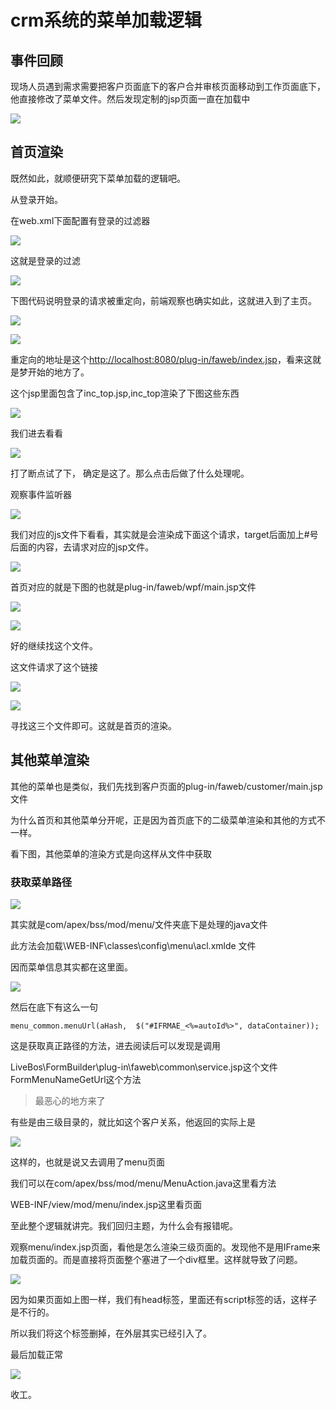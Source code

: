 # crm系统的菜单加载逻辑

## 事件回顾

现场人员遇到需求需要把客户页面底下的客户合并审核页面移动到工作页面底下，他直接修改了菜单文件。然后发现定制的jsp页面一直在加载中

![](C:\My%20Space\Soft%20Project\Hui%20Ge\coding-road\images\menu\2022-07-20-14-26-05-image.png)

## 首页渲染

既然如此，就顺便研究下菜单加载的逻辑吧。

从登录开始。

在web.xml下面配置有登录的过滤器

![](C:\My%20Space\Soft%20Project\Hui%20Ge\coding-road\images\menu\2022-07-20-15-59-55-image.png)

这就是登录的过滤

![](C:\My%20Space\Soft%20Project\Hui%20Ge\coding-road\images\menu\2022-07-20-16-00-19-image.png)

下图代码说明登录的请求被重定向，前端观察也确实如此，这就进入到了主页。

![](C:\My%20Space\Soft%20Project\Hui%20Ge\coding-road\images\menu\2022-07-20-16-01-44-image.png)

![](C:\My%20Space\Soft%20Project\Hui%20Ge\coding-road\images\menu\2022-07-20-16-00-45-image.png)

重定向的地址是这个[http://localhost:8080/plug-in/faweb/index.jsp]()，看来这就是梦开始的地方了。

这个jsp里面包含了inc_top.jsp,inc_top渲染了下图这些东西

![](C:\My%20Space\Soft%20Project\Hui%20Ge\coding-road\images\menu\2022-07-20-16-30-44-image.png)

我们进去看看

![](C:\My%20Space\Soft%20Project\Hui%20Ge\coding-road\images\menu\2022-07-20-16-08-12-image.png)

打了断点试了下， 确定是这了。那么点击后做了什么处理呢。

观察事件监听器

![](C:\My%20Space\Soft%20Project\Hui%20Ge\coding-road\images\menu\2022-07-20-16-12-02-image.png)

我们对应的js文件下看看，其实就是会渲染成下面这个请求，target后面加上#号后面的内容，去请求对应的jsp文件。

![](C:\My%20Space\Soft%20Project\Hui%20Ge\coding-road\images\menu\2022-07-20-16-17-20-image.png)

首页对应的就是下图的也就是plug-in/faweb/wpf/main.jsp文件

![](C:\My%20Space\Soft%20Project\Hui%20Ge\coding-road\images\menu\2022-07-20-16-19-01-image.png)

![](C:\My%20Space\Soft%20Project\Hui%20Ge\coding-road\images\menu\2022-07-20-16-23-42-image.png)

好的继续找这个文件。

这文件请求了这个链接

![](C:\My%20Space\Soft%20Project\Hui%20Ge\coding-road\images\menu\2022-07-20-16-25-57-image.png)

![](C:\My%20Space\Soft%20Project\Hui%20Ge\coding-road\images\menu\2022-07-20-16-29-28-image.png)

寻找这三个文件即可。这就是首页的渲染。

## 其他菜单渲染

其他的菜单也是类似，我们先找到客户页面的plug-in/faweb/customer/main.jsp文件

为什么首页和其他菜单分开呢，正是因为首页底下的二级菜单渲染和其他的方式不一样。

看下图，其他菜单的渲染方式是向这样从文件中获取

### 获取菜单路径

![](C:\My%20Space\Soft%20Project\Hui%20Ge\coding-road\images\menu\2022-07-20-16-34-18-image.png)

其实就是com/apex/bss/mod/menu/文件夹底下是处理的java文件

此方法会加载\WEB-INF\classes\config\menu\acl.xmlde 文件

因而菜单信息其实都在这里面。

![](C:\My%20Space\Soft%20Project\Hui%20Ge\coding-road\images\menu\2022-07-20-16-38-48-image.png)

然后在底下有这么一句

`menu_common.menuUrl(aHash,  $("#IFRMAE_<%=autoId%>", dataContainer));`

这是获取真正路径的方法，进去阅读后可以发现是调用

LiveBos\FormBuilder\plug-in\faweb\common\service.jsp这个文件FormMenuNameGetUrl这个方法

> 最恶心的地方来了

有些是由三级目录的，就比如这个客户关系，他返回的实际上是

![](C:\My%20Space\Soft%20Project\Hui%20Ge\coding-road\images\menu\2022-07-20-16-55-58-image.png)

这样的，也就是说又去调用了menu页面

我们可以在com/apex/bss/mod/menu/MenuAction.java这里看方法

WEB-INF/view/mod/menu/index.jsp这里看页面

至此整个逻辑就讲完。我们回归主题，为什么会有报错呢。

观察menu/index.jsp页面，看他是怎么渲染三级页面的。发现他不是用IFrame来加载页面的。而是直接将页面整个塞进了一个div框里。这样就导致了问题。

![](C:\My%20Space\Soft%20Project\Hui%20Ge\coding-road\images\menu\2022-07-20-17-02-11-image.png)

因为如果页面如上图一样，我们有head标签，里面还有script标签的话，这样子是不行的。

所以我们将这个标签删掉，在外层其实已经引入了。

最后加载正常

![](C:\My%20Space\Soft%20Project\Hui%20Ge\coding-road\images\menu\2022-07-20-17-03-56-image.png)

收工。
